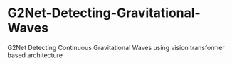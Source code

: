 # G2Net-Detecting-Gravitational-Waves
G2Net Detecting Continuous Gravitational Waves using vision transformer based architecture
